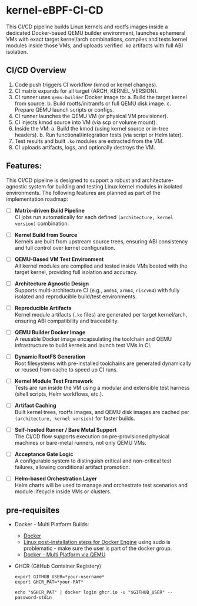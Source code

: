 # kernel-eBPF-CI-CD

This CI/CD pipeline builds Linux kernels and rootfs images inside a dedicated Docker-based QEMU builder environment, launches ephemeral VMs with exact target kernel/arch combinations, compiles and tests kernel modules inside those VMs, and uploads verified .ko artifacts with full ABI isolation.

## CI/CD Overview
1. Code push triggers CI workflow (kmod or kernel changes).
2. CI matrix expands for all target (ARCH, KERNEL_VERSION).
3. CI runner uses `qemu-builder` Docker image to:
    a. Build the target kernel from source.
    b. Build rootfs/initramfs or full QEMU disk image.
    c. Prepare QEMU launch scripts or configs.
4. CI runner launches the QEMU VM (or physical VM provisioner).
5. CI injects kmod source into VM (via scp or volume mount).
6. Inside the VM:
    a. Build the kmod (using kernel source or in-tree headers).
    b. Run functional/integration tests (via script or Helm later).
7. Test results and built `.ko` modules are extracted from the VM.
8. CI uploads artifacts, logs, and optionally destroys the VM.

## Features:
This CI/CD pipeline is designed to support a robust and architecture-agnostic system for building and testing Linux kernel modules in isolated environments. The following features are planned as part of the implementation roadmap:

- [ ] **Matrix-driven Build Pipeline**  
  CI jobs run automatically for each defined `(architecture, kernel version)` combination.

- [ ] **Kernel Build from Source**  
  Kernels are built from upstream source trees, ensuring ABI consistency and full control over kernel configuration.

- [ ] **QEMU-Based VM Test Environment**  
  All kernel modules are compiled and tested inside VMs booted with the target kernel, providing full isolation and accuracy.

- [ ] **Architecture Agnostic Design**  
  Supports multi-architecture CI (e.g., `amd64`, `arm64`, `riscv64`) with fully isolated and reproducible build/test environments.

- [ ] **Reproducible Artifacts**  
  Kernel module artifacts (`.ko` files) are generated per target kernel/arch, ensuring ABI compatibility and traceability.

- [ ] **QEMU Builder Docker Image**  
  A reusable Docker image encapsulating the toolchain and QEMU infrastructure to build kernels and launch test VMs in CI.

- [ ] **Dynamic RootFS Generation**  
  Root filesystems with pre-installed toolchains are generated dynamically or reused from cache to speed up CI runs.

- [ ] **Kernel Module Test Framework**  
  Tests are run inside the VM using a modular and extensible test harness (shell scripts, Helm workflows, etc.).

- [ ] **Artifact Caching**  
  Built kernel trees, rootfs images, and QEMU disk images are cached per `(architecture, kernel version)` for faster builds.

- [ ] **Self-hosted Runner / Bare Metal Support**  
  The CI/CD flow supports execution on pre-provisioned physical machines or bare-metal runners, not only QEMU VMs.

- [ ] **Acceptance Gate Logic**  
  A configurable system to distinguish critical and non-critical test failures, allowing conditional artifact promotion.

- [ ] **Helm-based Orchestration Layer**  
  Helm charts will be used to manage and orchestrate test scenarios and module lifecycle inside VMs or clusters.

## pre-requisites
- Docker - Multi Platform Builds:
    - [Docker](https://docs.docker.com/engine/install/debian/#install-using-the-repository)
    - [Linux post-installation steps for Docker Engine](https://docs.docker.com/engine/install/linux-postinstall/)
        using sudo is problematic - make sure the user is part of the docker group.
    - [Docker - Multi Platform via QEMU](https://docs.docker.com/build/building/multi-platform/#install-qemu-manually)

- GHCR (GitHub Container Registery)
    ```
    export GITHUB_USER=*your-username*
    export GHCR_PAT=*your-PAT*

    echo "$GHCR_PAT" | docker login ghcr.io -u "$GITHUB_USER" --password-stdin
    ```  

